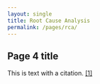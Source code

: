 ```yaml
---
layout: single
title: Root Cause Analysis
permalink: /pages/rca/
---
```


## Page 4 title

This is text with a citation. [[1]](https://rauchb.github.io/HCM-5101/sources.html#1)